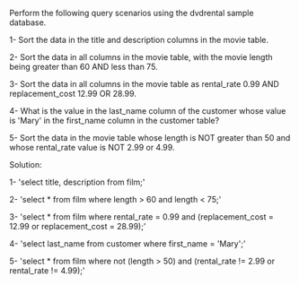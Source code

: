 Perform the following query scenarios using the dvdrental sample database.


1- Sort the data in the title and description columns in the movie table.

2- Sort the data in all columns in the movie table, with the movie length being greater than 60 AND less than 75.

3- Sort the data in all columns in the movie table as rental_rate 0.99 AND replacement_cost 12.99 OR 28.99.

4- What is the value in the last_name column of the customer whose value is 'Mary' in the first_name column in the customer table?

5- Sort the data in the movie table whose length is NOT greater than 50 and whose rental_rate value is NOT 2.99 or 4.99.


Solution:

1- 'select title, description from film;'

2- 'select * from film where length > 60 and length < 75;'

3- 'select * from film where rental_rate = 0.99 and (replacement_cost = 12.99 or replacement_cost = 28.99);'

4- 'select last_name from customer where first_name = 'Mary';'

5- 'select * from film where not (length > 50) and (rental_rate != 2.99 or rental_rate != 4.99);'


